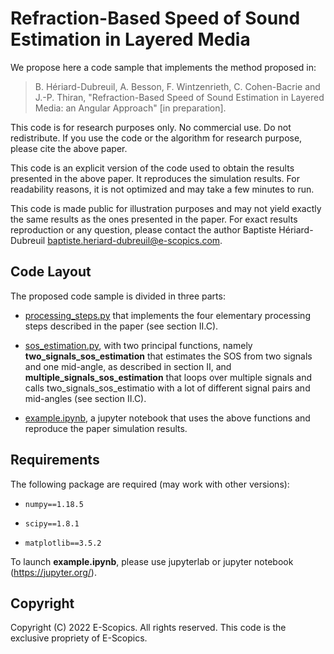 # Refraction-Based Speed of Sound Estimation in Layered Media

We propose here a code sample that implements the method proposed in:

> B. Hériard-Dubreuil, A. Besson, F. Wintzenrieth, C. Cohen-Bacrie and J.-P. Thiran, "Refraction-Based Speed of Sound Estimation in Layered Media: an Angular Approach" [in preparation].

This code is for research purposes only. No commercial use. Do not redistribute.
If you use the code or the algorithm for research purpose, please cite the above paper.

This code is an explicit version of the code used to obtain the results presented in the above paper. It reproduces the simulation results. For readability reasons, it is not optimized and may take a few minutes to run. 

This code is made public for illustration purposes and may not yield exactly the same results as the ones presented in the paper.
For exact results reproduction or any question, please contact the author Baptiste Hériard-Dubreuil <baptiste.heriard-dubreuil@e-scopics.com>.


## Code Layout

The proposed code sample is divided in three parts:

- [processing_steps.py](processing_steps.py) that implements the four elementary processing steps described in the paper (see section II.C).

- [sos_estimation.py](sos_estimation.py), with two principal functions, namely **two_signals_sos_estimation** that estimates the SOS from two signals and one mid-angle, as described in section II, and **multiple_signals_sos_estimation** that loops over multiple signals and calls two_signals_sos_estimatio with a lot of different signal pairs and mid-angles (see section II.C).

- [example.ipynb](example.ipynb), a jupyter notebook that uses the above functions and reproduce the paper simulation results.

## Requirements

The following package are required (may work with other versions):

- `numpy==1.18.5`

- `scipy==1.8.1`

- `matplotlib==3.5.2`

To launch **example.ipynb**, please use jupyterlab or jupyter notebook (https://jupyter.org/).


## Copyright

Copyright (C) 2022 E-Scopics. All rights reserved.
This code is the exclusive propriety of E-Scopics.
